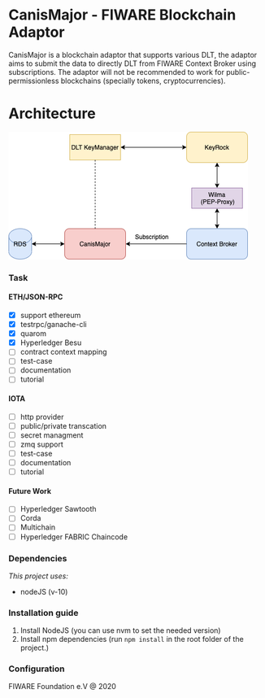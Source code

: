 # CanisMajor - FIWARE Blockchain Adaptor

CanisMajor is a blockchain adaptor that supports various DLT, the adaptor aims to submit the data to directly DLT from FIWARE Context Broker using subscriptions.
The adaptor will not be recommended to work for public-permissionless blockchains (specially tokens, cryptocurrencies).
# Architecture
![CanisMajor Architecture](https://github.com/FIWARE-Blockchain/CanisMajor/blob/master/CanisMajor.png)
### Task
#### ETH/JSON-RPC
- [x] support ethereum
- [x] testrpc/ganache-cli
- [x] quarom
- [x] Hyperledger Besu
- [ ] contract context mapping
- [ ] test-case
- [ ] documentation
- [ ] tutorial

#### IOTA
- [ ] http provider
- [ ] public/private transcation
- [ ] secret managment
- [ ] zmq support
- [ ] test-case
- [ ] documentation
- [ ] tutorial

#### Future Work
- [ ] Hyperledger Sawtooth
- [ ] Corda
- [ ] Multichain
- [ ] Hyperledger FABRIC Chaincode

### Dependencies
_This project uses:_
 - nodeJS (v-10)

### Installation guide

1. Install NodeJS (you can use nvm to set the needed version)
2. Install npm dependencies (run  ```npm install```  in the root folder of the project.)

### Configuration


FIWARE Foundation e.V @ 2020
